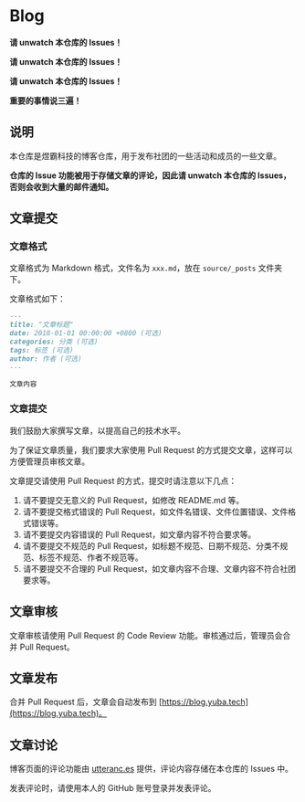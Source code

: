 # Blog

**请 unwatch 本仓库的 Issues！**

**请 unwatch 本仓库的 Issues！**

**请 unwatch 本仓库的 Issues！**

**重要的事情说三遍！**

## 说明

本仓库是煜霸科技的博客仓库，用于发布社团的一些活动和成员的一些文章。

**仓库的 Issue 功能被用于存储文章的评论，因此请 unwatch 本仓库的 Issues，否则会收到大量的邮件通知。**

## 文章提交

### 文章格式

文章格式为 Markdown 格式，文件名为 `xxx.md`，放在 `source/_posts` 文件夹下。

文章格式如下：

```markdown
---
title: "文章标题"
date: 2018-01-01 00:00:00 +0800 (可选)
categories: 分类 (可选)
tags: 标签 (可选)
author: 作者 (可选)
---

文章内容
```

### 文章提交

我们鼓励大家撰写文章，以提高自己的技术水平。

为了保证文章质量，我们要求大家使用 Pull Request 的方式提交文章，这样可以方便管理员审核文章。

文章提交请使用 Pull Request 的方式，提交时请注意以下几点：

1. 请不要提交无意义的 Pull Request，如修改 README.md 等。
2. 请不要提交格式错误的 Pull Request，如文件名错误、文件位置错误、文件格式错误等。
3. 请不要提交内容错误的 Pull Request，如文章内容不符合要求等。
4. 请不要提交不规范的 Pull Request，如标题不规范、日期不规范、分类不规范、标签不规范、作者不规范等。
5. 请不要提交不合理的 Pull Request，如文章内容不合理、文章内容不符合社团要求等。

## 文章审核

文章审核请使用 Pull Request 的 Code Review 功能。审核通过后，管理员会合并 Pull Request。

## 文章发布

合并 Pull Request 后，文章会自动发布到 [https://blog.yuba.tech](https://blog.yuba.tech)。

## 文章讨论

博客页面的评论功能由 [utteranc.es](https://utteranc.es) 提供，评论内容存储在本仓库的 Issues 中。

发表评论时，请使用本人的 GitHub 账号登录并发表评论。
